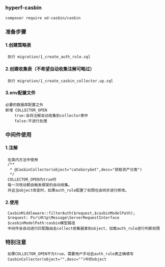 ### hyperf-casbin
`composer require xd-casbin/casbin`
### 准备步骤
#### 1.创建策略表
     执行 migration/1_create_auth_rule.sql
#### 2.创建收集表（不希望自动收集注解可略过）
     执行 migration/1_create_casbin_collector.up.sql
#### 3.env配置文件
    必要的数据库配置之外
    新增 COLLECTOR_OPEN 
        true:会将注解自动收集到collector表中
        false:不进行处理
### 中间件使用
#### 1.注解
     在类内方法中使用
     /**
      * @CasbinCollector(object="cateGoryGet",desc="获取资产分类")
      */
     COLLECTOR_OPEN为true时 
     每一次改动都会触发框架的自动收集。
     并且当object改变时，如果auth_rule配置了权限也会同步进行修改。
#### 2.使用
     CasbinMiddleware::filterAuth($request,$casbinModelPath);
     $request: Psr\Http\Message\ServerRequestInterface
     $casbinModelPath:casbin模型路径
     中间件会自动进行匹配路由去collect收集器拿到object，加载auth_rule进行判断权限

### 特别注意
     如果COLLECTOR_OPEN不为true，需要用户手动去auth_rule表正确填写
     CasbinCollector(object="",desc="")中的object
          


    

    